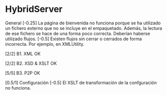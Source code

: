 # HybridServer

General
[-0.25] La página de bienvenida no funciona porque se ha utilizado un fichero externo que no se incluye en el empaquetado. Además, la lectura de ese fichero se hace de una forma poco correcta. Deberían haberse utilizado flujos.
[-0.5] Existen flujos sin cerrar o cerrados de forma incorrecta. Por ejemplo, en XMLUtility.

[2/2] B1. XML
OK


[2/2] B2. XSD & XSLT
OK


[5/5] B3. P2P
OK

[0.5/1] Configuración
[-0.5] El XSLT de transformación de la confguración no funciona.
